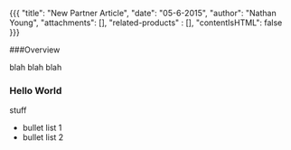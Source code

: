 {{{
  "title": "New Partner Article",
  "date": "05-6-2015",
  "author": "Nathan Young",
  "attachments": [],
  "related-products" : [],
  "contentIsHTML": false
}}}

###Overview

blah blah blah

### Hello World

stuff

- bullet list 1
- bullet list 2
